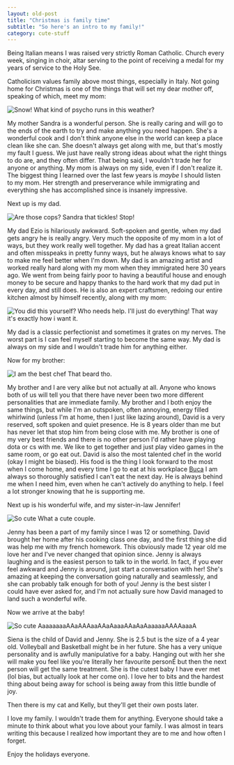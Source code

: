 ```yaml
---
layout: old-post
title: "Christmas is family time"
subtitle: "So here's an intro to my family!"
category: cute-stuff
---
```


Being Italian means I was raised very strictly Roman Catholic. Church every week, singing in choir, altar serving to the point of receiving a medal for my years of service to the Holy See. 

Catholicism values family above most things, especially in Italy. Not going home for Christmas is one of the things that will set my dear mother off, speaking of which, meet my mom:

<p class="img-text">
	<img src="/assets/img/posts/old/img/2014Dec/mom.jpg" title="Snow!">
	What kind of psycho runs in this weather?
</p>

My mother Sandra is a wonderful person. She is really caring and will go to the ends of the earth to try and make anything you need happen. She's a wonderful cook and I don't think anyone else in the world can keep a place clean like she can. She doesn't always get along with me, but that's mostly my fault I guess. We just have really strong ideas about what the right things to do are, and they often differ. That being said, I wouldn't trade her for anyone or anything. My mom is always on my side, even if I don't realize it. The biggest thing I learned over the last few years is *maybe* I should listen to my mom. Her strength and preserverance while immigrating and everything she has accomplished since is insanely impressive.

Next up is my dad.

<p class="img-text">
	<img src="/assets/img/posts/old/img/2014Dec/dad.jpg" title="Are those cops?">
	Sandra that tickles! Stop!
</p>
My dad Ezio is hilariously awkward. Soft-spoken and gentle, when my dad gets angry he is really angry. Very much the opposite of my mom in a lot of ways, but they work really well together. My dad has a great Italian accent and often misspeaks in pretty funny ways, but he always knows what to say to make me feel better when I'm down. My dad is an amazing artist and worked really hard along with my mom when they immigrated here 30 years ago. We went from being fairly poor to having a beautiful house and enough money to be secure and happy thanks to the hard work that my dad put in every day, and still does. He is also an expert craftsmen, redoing our entire kitchen almost by himself recently, along with my mom:

<p class="img-text">
	<img src="/assets/img/posts/old/img/2014Dec/kitchen.jpg" title="You did this yourself?">
	Who needs help. I'll just do everything! That way it's exactly how i want it.
</p>
My dad is a classic perfectionist and sometimes it grates on my nerves. The worst part is I can feel myself starting to become the same way. My dad is always on my side and I wouldn't trade him for anything either.

Now for my brother:

<p class="img-text">
	<img src="/assets/img/posts/old/img/2014Dec/david.jpg" title="I am the best chef">
	That beard tho.
</p>

My brother and I are very alike but not actually at all. Anyone who knows both of us will tell you that there have never been two more different personalities that are immediate family. My brother and I both enjoy the same things, but while I'm an outspoken, often annoying, energy filled whirlwind (unless I'm at home, then I just like lazing around), David is a very reserved, soft spoken and quiet presence. He is 8 years older than me but has never let that stop him from being close with me. My brother is one of my very best friends and there is no other person I'd rather have playing dota or cs with me. We like to get together and just play video games in the same room, or go eat out. David is also the most talented chef in the world (okay I might be biased). His food is the thing I look forward to the most when I come home, and every time I go to eat at his workplace [Buca](http://www.buca.ca/king) I am always so thoroughly satisfied I can't eat the next day. He is always behind me when I need him, even when he can't actively do anything to help. I feel a lot stronger knowing that he is supporting me.

Next up is his wonderful wife, and my sister-in-law Jennifer!

<p class="img-text">
	<img src="/assets/img/posts/old/img/2014Dec/jenny.jpg" title="So cute">
	What a cute couple.
</p>

Jenny has been a part of my family since I was 12 or something. David brought her home after his cooking class one day, and the first thing she did was help me with my french homework. This obviously made 12 year old me love her and I've never changed that opinion since. Jenny is always laughing and is the easiest person to talk to in the world. In fact, if you ever feel awkward and Jenny is around, just start a conversation with her! She's amazing at keeping the conversation going naturally and seamlessly, and she can probably talk enough for both of you! Jenny is the best sister I could have ever asked for, and I'm not actually sure how David managed to land such a wonderful wife. 

Now we arrive at the baby!

<p class="img-text">
	<img src="/assets/img/posts/old/img/2014Dec/siena.jpg" title="So cute">
	AaaaaaaaAAaAAAaaAAaAaaaAAaAaAaaaaaAAAAaaaA
</p>

Siena is the child of David and Jenny. She is 2.5 but is the size of a 4 year old. Volleyball and Basketball might be in her future. She has a very unique personality and is awfully manipulative for a baby. Hanging out with her she will make you feel like you're literally her favourite personÉ but then the next person will get the same treatment. She is the cutest baby I have ever met (lol bias, but actually look at her come on). I love her to bits and the hardest thing about being away for school is being away from this little bundle of joy.

Then there is my cat and Kelly, but they'll get their own posts later.

I love my family. I wouldn't trade them for anything. Everyone should take a minute to think about what you love about your family. I was almost in tears writing this because I realized how important they are to me and how often I forget.

Enjoy the holidays everyone.
